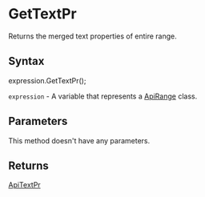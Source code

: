 # GetTextPr

Returns the merged text properties of entire range.

## Syntax

expression.GetTextPr();

`expression` - A variable that represents a [ApiRange](../ApiRange.md) class.

## Parameters

This method doesn't have any parameters.

## Returns

[ApiTextPr](../../ApiTextPr/ApiTextPr.md)